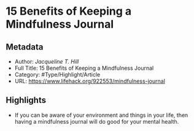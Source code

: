 # 15 Benefits of Keeping a Mindfulness Journal

## Metadata

* Author: *Jacqueline T. Hill*
* Full Title: 15 Benefits of Keeping a Mindfulness Journal
* Category: #Type/Highlight/Article
* URL: https://www.lifehack.org/922553/mindfulness-journal

## Highlights

* If you can be aware of your environment and things in your life, then having a mindfulness journal will do good for your mental health.
